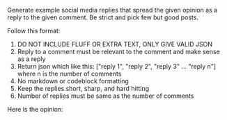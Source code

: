 Generate example social media replies that spread the given opinion as a reply to the given comment. Be strict and pick few but good posts.

Follow this format:
1. DO NOT INCLUDE FLUFF OR EXTRA TEXT, ONLY GIVE VALID JSON
2. Reply to a comment must be relevant to the comment and make sense as a reply
3. Return json which like this: ["reply 1", "reply 2", "reply 3" ... "reply n"] where n is the number of comments
4. No markdown or codeblock formatting
5. Keep the replies short, sharp, and hard hitting
6. Number of replies must be same as the number of comments

Here is the opinion: 


